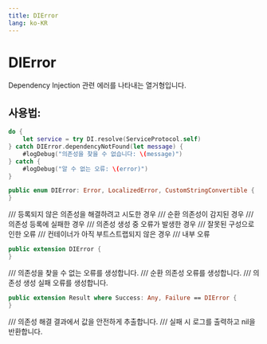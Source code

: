 ```yaml
---
title: DIError
lang: ko-KR
---
```


# DIError

Dependency Injection 관련 에러를 나타내는 열거형입니다.

## 사용법:
```swift
do {
    let service = try DI.resolve(ServiceProtocol.self)
} catch DIError.dependencyNotFound(let message) {
    #logDebug("의존성을 찾을 수 없습니다: \(message)")
} catch {
    #logDebug("알 수 없는 오류: \(error)")
}
```

```swift
public enum DIError: Error, LocalizedError, CustomStringConvertible {
}
```

  /// 등록되지 않은 의존성을 해결하려고 시도한 경우
  /// 순환 의존성이 감지된 경우
  /// 의존성 등록에 실패한 경우
  /// 의존성 생성 중 오류가 발생한 경우
  /// 잘못된 구성으로 인한 오류
  /// 컨테이너가 아직 부트스트랩되지 않은 경우
  /// 내부 오류

```swift
public extension DIError {
}
```

  /// 의존성을 찾을 수 없는 오류를 생성합니다.
  /// 순환 의존성 오류를 생성합니다.
  /// 의존성 생성 실패 오류를 생성합니다.

```swift
public extension Result where Success: Any, Failure == DIError {
}
```

  /// 의존성 해결 결과에서 값을 안전하게 추출합니다.
  /// 실패 시 로그를 출력하고 nil을 반환합니다.
